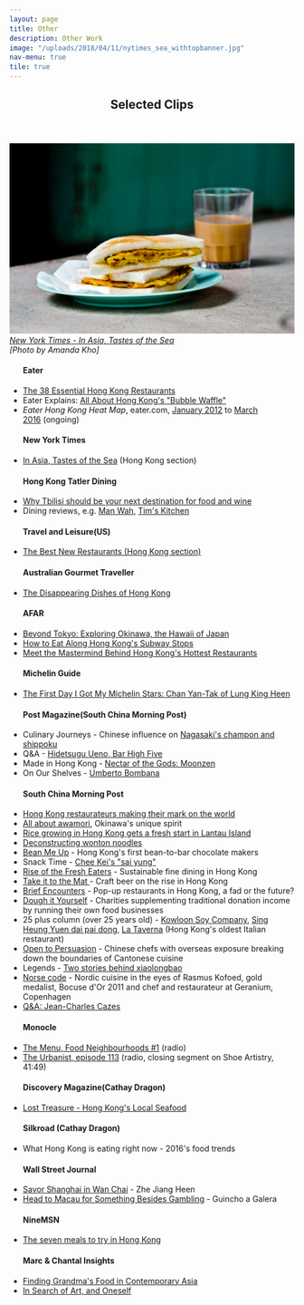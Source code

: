 ```yaml
---
layout: page
title: Other
description: Other Work
image: "/uploads/2018/04/11/nytimes_sea_withtopbanner.jpg"
nav-menu: true
tile: true
---
```

<!-- Main --> <div id="main">

<!-- One --> <section id="one"> <div class="inner"> <header class="major"> <h2>Selected Clips</h2> </header> <p><span class="image fit"><img src="assets/images/pic13.png" alt="" /><i><a href="http://www.nytimes.com/interactive/2015/02/18/travel/In-Asia-Tastes-of-the-Sea.html?ref=travel" target="_blank">New York Times - In Asia, Tastes of the Sea</a><br />[Photo by Amanda Kho]</i></span> <div class="row"> <div class="4u 12u$(medium)"> <ul class="alt"> <h4>Eater</h4> <li><a href="http://www.eater.com/maps/best-hong-kong-restaurants" target="_blank">The 38 Essential Hong Kong Restaurants</a></li> <li>Eater Explains: <a href="https://www.eater.com/2017/7/7/15928320/hong-kong-bubble-waffle-egglet-gai-daan-zai-ice-cream" target="_blank">All About Hong Kong's "Bubble Waffle"</a></li> <li><i>Eater Hong Kong Heat Map</i>, eater.com, <a href="http://eater.com/archives/2012/01/09/the-eater-hong-kong-heat-map-where-to-eat-right-now.php" target="_blank">January 2012</a> to <a href="http://www.eater.com/maps/best-new-restaurants-hong-kong" target="_blank">March 2016</a> (ongoing)</li> <h4>New York Times</h4> <li><a href="http://www.nytimes.com/interactive/2015/02/18/travel/In-Asia-Tastes-of-the-Sea.html?ref=travel" target="_blank">In Asia, Tastes of the Sea</a> (Hong Kong section)</li> <h4>Hong Kong Tatler Dining</h4> <li><a href="http://hk.dining.asiatatler.com/features/why-tbilisi-should-be-your-next-destination-for-food-and-wine#slide-1" target="_blank">Why Tbilisi should be your next destination for food and wine</a></li> <li>Dining reviews, e.g. <a href="http://hk.dining.asiatatler.com/restaurants/yee-tung-he42" target="_blank">Man Wah</a>, <a href="http://hk.dining.asiatatler.com/restaurants/tim-s-kitchen-elements" target="_blank">Tim's Kitchen</a></li> <h4>Travel and Leisure(US)</h4> <li><a href="http://www.travelandleisure.com/slideshows/tls-best-new-restaurants-2015-edition/7" target="_blank">The Best New Restaurants (Hong Kong section)</a></li> <h4>Australian Gourmet Traveller</h4> <li><a href="http://www.gourmettraveller.com.au/the-disappearing-dishes-of-hong-kong.htm" target="_blank">The Disappearing Dishes of Hong Kong</a></li> </ul> </div> <div class="4u 12u$(medium)"> <ul class="alt"> <h4>AFAR</h4> <li><a href="https://www.afar.com/magazine/beyond-tokyo-exploring-okinawa-the-hawaii-of-japan" target="_blank">Beyond Tokyo: Exploring Okinawa, the Hawaii of Japan</a></li> <li><a href="http://www.afar.com/travel-tips/how-to-eat-along-hong-kongs-subway-stops" target="_blank">How to Eat Along Hong Kong's Subway Stops</a></li> <li><a href="http://www.afar.com/magazine/meet-the-mastermind-behind-hong-kongs-hottest-restaurants" target="_blank">Meet the Mastermind Behind Hong Kong's Hottest Restaurants</a></li> <h4>Michelin Guide</h4> <li><a href="https://guide.michelin.sg/the-first-day-i-got-my-michelin-stars-chan-yan-tak-of-lung-king-heen" target="_blank">The First Day I Got My Michelin Stars: Chan Yan-Tak of Lung King Heen</a></li> <h4>Post Magazine(South China Morning Post)</h4> <li>Culinary Journeys - Chinese influence on <a href="http://www.scmp.com/magazines/post-magazine/food-drink/article/2005548/why-some-nagasakis-iconic-dishes-have-chinese" target="_blank">Nagasaki's champon and shippoku</a></li> <li>Q&A - <a href="http://www.scmp.com/magazines/post-magazine/food-drink/article/2019321/why-legendary-tokyo-bars-mixologist-owner-doesnt" target="_blank">Hidetsugu Ueno, Bar High Five</a></li> <li>Made in Hong Kong - <a href="http://www.scmp.com/magazines/post-magazine/food-drink/article/1989745/husband-and-wife-behind-hong-kong-craft-beer" target="_blank">Nectar of the Gods: Moonzen</a></li> <li>On Our Shelves - <a href="http://www.scmp.com/magazines/post-magazine/food-drink/article/2088930/we-take-peek-inside-top-hong-kong-italian-chef" target="_blank">Umberto Bombana</a></li> <h4>South China Morning Post</h4> <li><a href="http://www.scmp.com/lifestyle/food-drink/article/2005518/hong-kong-chefs-and-food-impresarios-making-their-mark-globally" target="_blank">Hong Kong restaurateurs making their mark on the world</a></li> <li><a href="http://www.scmp.com/lifestyle/food-drink/article/1982642/hong-kong-drinkers-get-ready-awamori-invasion-okinawa" target="_blank">All about awamori</a>, Okinawa's unique spirit</li> <li><a href="http://www.scmp.com/lifestyle/food-drink/article/1967913/rice-growing-hong-kong-gets-fresh-start-lantau-island" target="_blank">Rice growing in Hong Kong gets a fresh start in Lantau Island</a></li> <li><a href="http://multimedia.scmp.com/wonton-noodles/" target="_blank">Deconstructing wonton noodles</a> </li> <li><a href="http://www.scmp.com/lifestyle/food-drink/article/1863217/two-sisters-open-hong-kongs-first-bean-bar-chocolate-factory" target="_blank">Bean Me Up</a> - Hong Kong's first bean-to-bar chocolate makers</li> <li>Snack Time - <a href="http://www.scmp.com/magazines/48-hours/article/1809090/get-miniature-bowl-wonton-noodles-chee-kei" target="_blank">Chee Kei's "sai yung"</a></li> <li><a href="http://www.scmp.com/magazines/48hrs/article/1483697/hong-kong-restaurants-turning-toward-sustainable-organic-fare" target="_blank">Rise of the Fresh Eaters</a> - Sustainable fine dining in Hong Kong</li> <li><a href="http://www.scmp.com/magazines/48hrs/article/1334610/take-it-mat" target="_blank">Take it to the Mat </a>- Craft beer on the rise in Hong Kong</li> <li><a href="http://www.scmp.com/magazines/48hrs/article/1250599/pop-restaurants-brief-history" target="_blank">Brief Encounters</a> - Pop-up restaurants in Hong Kong, a fad or the future?</li> <li><a href="http://www.scmp.com/magazines/48hrs/article/1226664/dough-it-yourself" target="_blank">Dough it Yourself</a> - Charities supplementing traditional donation income by running their own food businesses</li> <li>25 plus column (over 25 years old) - <a href="http://www.scmp.com/magazines/48hrs/article/1213189/sauce-code" target="_blank">Kowloon Soy Company</a>, <a href="http://www.scmp.com/magazines/48hrs/article/1223888/dai-pai-dongs-history-rich-its-tomato-broth" target="_blank">Sing Heung Yuen dai pai dong</a>, <a href="http://www.scmp.com/magazines/48hrs/article/1324507/la-taverna-hong-kongs-oldest-italian-restaurant-has-kept-its-rustic" target="_blank">La Taverna</a> (Hong Kong's oldest Italian restaurant)</li> <li><a href="http://www.scmp.com/lifestyle/food-wine/article/1103718/feast-meets-west-hong-kong">Open to Persuasion</a> - Chinese chefs with overseas exposure breaking down the boundaries of Cantonese cuisine</li> <li>Legends - <a href="http://www.scmp.com/lifestyle/food-wine/article/1129426/legends-two-stories-behind-xiaolongbao#comments" target="_blank">Two stories behind xiaolongbao</a></li> <li><a href="https://docs.google.com/open?id=0B56_9hXpqnobUDVsdGlTa0M5YXM" target="_blank">Norse code</a> - Nordic cuisine in the eyes of Rasmus Kofoed, gold medalist, Bocuse d'Or 2011 and chef and restaurateur at Geranium, Copenhagen </li> <li><a href="http://www.scmp.com/article/996536/jean-charles-cazes" target="_blank">Q&A: Jean-Charles Cazes</a></li> </ul> </div> <div class ="4u 12u$(medium)"> <ul class="alt"> <h4>Monocle</h4> <li><a href="https://monocle.com/radio/shows/the-menu/food-neighbourhoods-1/" target="_blank">The Menu, Food Neighbourhoods #1</a> (radio)</li> <li><a href="http://monocle.com/radio/shows/the-urbanist/113/" target="_blank">The Urbanist, episode 113</a> (radio, closing segment on Shoe Artistry, 41:49)</li> </ul> </div> <div class="4u 12u$(medium)"> <ul class="alt"> <h4>Discovery Magazine(Cathay Dragon)</h4> <li><a href="http://discovery.cathaypacific.com/hong-kongish-lost-treasures/" target="_blank">Lost Treasure - Hong Kong's Local Seafood</a></li> <h4>Silkroad (Cathay Dragon)</h4> <li>What Hong Kong is eating right now - 2016's food trends</li> <h4>Wall Street Journal</h4> <li><a href="http://blogs.wsj.com/scene/2012/07/05/savoring-shanghai-in-wan-chai/"  target="_blank">Savor Shanghai in Wan Chai</a> - Zhe Jiang Heen</li> <li><a href="http://blogs.wsj.com/scene/2012/06/13/head-to-macau-for-something-besides-gambling/"  target="_blank">Head to Macau for Something Besides Gambling</a> - Guincho a Galera</li> <h4>NineMSN</h4> <li><a href="http://elsewhere.nine.com.au/2016/04/01/14/31/hong-kong-seven-meals" target="_blank">The seven meals to try in Hong Kong</a></li> <h4>Marc & Chantal Insights</h4> <li><a href="http://www.marc-chantal.com/insights-post/finding-grandmas-food-in-contemporary-asia" target="_blank">Finding Grandma's Food in Contemporary Asia</a></li> <li><a href="http://www.marc-chantal.com/insights-post/in-search-of-art" target="_blank">In Search of Art, and Oneself</a></li> </ul> </div> </div> </p> </div> </section>

</div>
